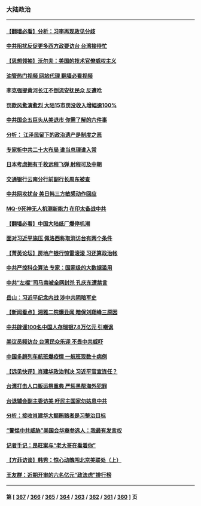 ### 大陆政治
---
#### [【翻墙必看】分析：习李再现政见分歧](../../pages/ncid277/n13807400.md?08221245) 
#### [中共阻扰反促更多西方政要访台 台湾接待忙](../../pages/ncid277/n13807337.md?08221245) 
#### [【思想领袖】沃尔夫：美国的技术官僚威权主义](../../pages/ncid277/n13798274.md?08221245) 
#### [油管热门视频 网站代理 翻墙必看视频](http://209.222.30.114:81/youtube.html?08221245)
#### [李克强提黄河长江不倒流安抚民众 反遭呛](../../pages/ncid277/n13807300.md?08221245) 
#### [罚款风愈演愈烈 大陆15市罚没收入增幅逾100%](../../pages/ncid277/n13807273.md?08221245) 
#### [中共国企五巨头从美退市 你需了解的六件事](../../pages/ncid277/n13807245.md?08221245) 
#### [分析： 江泽民留下的政治遗产是制度之恶](../../pages/ncid277/n13806972.md?08221245) 
#### [专家析中共二十大布局 谁当总理谁入常](../../pages/ncid277/n13807204.md?08221245) 
#### [日本考虑拥有千枚远程飞弹 射程可及中朝](../../pages/ncid277/n13807125.md?08221245) 
#### [交通银行云南分行前副行长周东被查](../../pages/ncid277/n13806993.md?08221245) 
#### [中共网攻扰台 美日韩三方敏感动作回应](../../pages/ncid277/n13806968.md?08221245) 
#### [MQ-9死神无人机测新能力 在印太备战中共](../../pages/ncid277/n13805652.md?08221245) 
#### [【翻墙必看】中国大陆纸厂爆停机潮](../../pages/ncid277/n13806894.md?08221245) 
#### [面对习近平施压 佩洛西称取消访台有两个条件](../../pages/ncid277/n13806776.md?08221245) 
#### [【菁英论坛】房地产银行惊雷滚滚 习还算政治帐](../../pages/ncid277/n13806740.md?08221245) 
#### [中共严控科企算法 专家：国家级的大数据滥用](../../pages/ncid277/n13806738.md?08221245) 
#### [中共“左棍”司马南被全网封杀 孔庆东遭禁言](../../pages/ncid277/n13806736.md?08221245) 
#### [岳山：习近平纪念内战 涉中共阴暗军史](../../pages/ncid277/n13806669.md?08221245) 
#### [【新闻看点】湘雅二院爆丑闻 暗保刘翔峰三原因](../../pages/ncid277/n13806299.md?08221245) 
#### [中共辟谣100名中国人存瑞银7.8万亿元 引嘲讽](../../pages/ncid277/n13806591.md?08221245) 
#### [美议员频访台 台湾民众乐迎 不畏中共威吓](../../pages/ncid277/n13806526.md?08221245) 
#### [中国多趟列车航班爆疫情 一航班现数十病例](../../pages/ncid277/n13806534.md?08221245) 
#### [【远见快评】肖建华政治判决 习近平官宣连任？](../../pages/ncid277/n13806304.md?08221245) 
#### [台湾打击人口贩运祭重典 严惩黑帮海外犯罪](../../pages/ncid277/n13806453.md?08221245) 
#### [台退辅会副主委访美 吁民主国家勿姑息中共](../../pages/ncid277/n13806437.md?08221245) 
#### [分析：接收肖建华大额贿赂者是习整治目标](../../pages/ncid277/n13806379.md?08221245) 
#### [“警惕中共威胁”美国会华裔参选人：我最有发言权](../../pages/ncid277/n13806422.md?08221245) 
#### [记者手记：昂旺案与“老大哥在看着你”](../../pages/ncid277/n13806413.md?08221245) 
#### [【方菲访谈】韩秀：惊心动魄闯北京美联处（上）](../../pages/ncid277/n13806018.md?08221245) 
#### [王友群：近期开审的六名亿元“政法虎”排行榜](../../pages/ncid277/n13806233.md?08221245) 

---
#### 第 [ [367](./367.md?08221245) / [366](./366.md?08221245) / [365](./365.md?08221245) / [364](./364.md?08221245) / [363](./363.md?08221245) / [362](./362.md?08221245) / [361](./361.md?08221245) / [360](./360.md?08221245) ] 页
